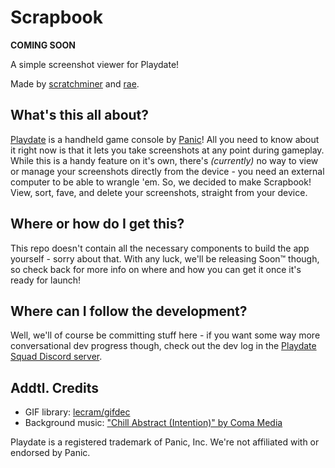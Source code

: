 # Scrapbook
**COMING SOON**

A simple screenshot viewer for Playdate!

Made by [scratchminer](https://github.com/scratchminer) and [rae](https://stuffbyrae.neocities.org).

## What's this all about?
[Playdate](https://play.date) is a handheld game console by [Panic](https://panic.com)! All you need to know about it right now is that it lets you take screenshots at any point during gameplay. While this is a handy feature on it's own, there's *(currently)* no way to view or manage your screenshots directly from the device - you need an external computer to be able to wrangle 'em. So, we decided to make Scrapbook! View, sort, fave, and delete your screenshots, straight from your device.

## Where or how do I get this?
This repo doesn't contain all the necessary components to build the app yourself - sorry about that. With any luck, we'll be releasing Soon™ though, so check back for more info on where and how you can get it once it's ready for launch!

## Where can I follow the development?
Well, we'll of course be committing stuff here - if you want some way more conversational dev progress though, check out the dev log in the [Playdate Squad Discord server](https://discord.com/channels/675983554655551509/1137371578812874773).

## Addtl. Credits
- GIF library: [lecram/gifdec](https://github.com/lecram/gifdec/)
- Background music: ["Chill Abstract (Intention)" by Coma Media](https://pixabay.com/music/upbeat-chill-abstract-intention-12099/)

Playdate is a registered trademark of Panic, Inc. We're not affiliated with or endorsed by Panic.
